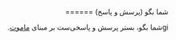<div dir=rtl>
شما بگو (پرسش و پاسخ)
======

giشما بگو، بستر پرسش و پاسخی‌ست بر مبنای [ماموت](https://github.com/caelum/mamute).

